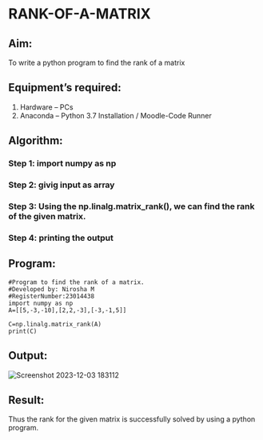 # RANK-OF-A-MATRIX
## Aim:
To write a python program to find the rank of a matrix
## Equipment’s required:
1. 	Hardware – PCs
2. 	Anaconda – Python 3.7 Installation / Moodle-Code Runner
## Algorithm:
### Step 1: import numpy as np
### Step 2: givig input as array
### Step 3: Using the np.linalg.matrix_rank(), we can find the rank of the given matrix.
### Step 4: printing the output
## Program:
```
#Program to find the rank of a matrix.
#Developed by: Nirosha M
#RegisterNumber:23014438
import numpy as np
A=[[5,-3,-10],[2,2,-3],[-3,-1,5]]

C=np.linalg.matrix_rank(A)
print(C)

```
## Output:
![Screenshot 2023-12-03 183112](https://github.com/niroshamuthukumar/RANK-OF-A-MATRIX/assets/151830921/7efced2c-ea18-470a-a9da-112728d68dc5)

## Result:
Thus the rank for the given matrix is successfully solved by  using a python program.

